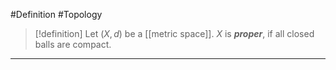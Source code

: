 #Definition #Topology 

> [!definition]
> Let $(X,d)$ be a [[metric space]]. $X$ is ***proper***, if all closed balls are compact.
---
